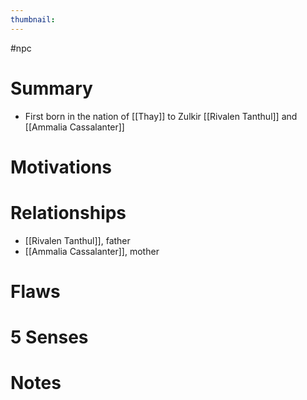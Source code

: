 ```yaml
---
thumbnail: 
---
```

#npc

# Summary
- First born in the nation of [[Thay]] to Zulkir [[Rivalen Tanthul]] and [[Ammalia Cassalanter]]
# Motivations
# Relationships
- [[Rivalen Tanthul]], father
- [[Ammalia Cassalanter]], mother
# Flaws
# 5 Senses
# Notes
